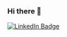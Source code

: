 ### Hi there 👋

[![LinkedIn Badge](https://img.shields.io/badge/-michellymenezes-blue?style=for-the-badge&logo=Linkedin&logoColor=white&link=https://www.linkedin.com/in/michellymenezes/)](https://www.linkedin.com/in/michellymenezes/)

<!--
[![Top Langs](https://github-readme-stats.vercel.app/api/top-langs/?username=michellymenezes&layout=compact&count_private=true)](https://github.com/michellymenezes/github-readme-stats)
-->

<!--
**michellymenezes/michellymenezes** is a ✨ _special_ ✨ repository because its `README.md` (this file) appears on your GitHub profile.

Here are some ideas to get you started:

- 🔭 I’m currently working on ...
- 🌱 I’m currently learning ...
- 👯 I’m looking to collaborate on ...
- 🤔 I’m looking for help with ...
- 💬 Ask me about ...
- 📫 How to reach me: ...
- 😄 Pronouns: ...
- ⚡ Fun fact: ...
-->
